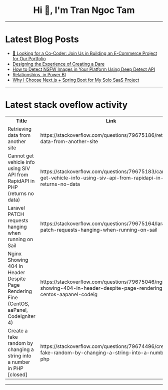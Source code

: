 <h1 align="center">Hi 👋, I'm Tran Ngoc Tam</h1>

---

# Latest Blog Posts 
<!-- BLOG-POST-LIST:START -->
- [🚀 Looking for a Co-Coder: Join Us in Building an E-Commerce Project for Our Portfolio](https://dev.to/nghimgiabo6/looking-for-a-co-coder-join-us-in-building-an-e-commerce-project-for-our-portfolio-5831)
- [Designing the Experience of Creating a Dare](https://dev.to/altin_deliu_979987a45b3dd/designing-the-experience-of-creating-a-dare-4h28)
- [How to Detect NSFW Images in Your Platform Using Deep Detect API](https://dev.to/nabilkrs/how-to-detect-nsfw-images-in-your-platform-using-deep-detect-api-1l0g)
- [Relationships, in Power BI](https://dev.to/makenakinyua/relationships-in-power-bi-4acj)
- [Why I Choose Next.js + Spring Boot for My Solo SaaS Project](https://dev.to/jhuang_hsu_82b2c67916c343/why-i-choose-nextjs-spring-boot-for-my-solo-saas-project-399n)
<!-- BLOG-POST-LIST:END -->

---

# Latest stack oveflow activity
<table>
  <tr><th>Title</th><th>Link</th></tr>
  <!-- STACKOVERFLOW:START --><tr><td>Retrieving data from another site</td><td>https://stackoverflow.com/questions/79675186/retrieving-data-from-another-site</td></tr><tr><td>Cannot get vehicle info using SIV API from RapidAPI in PHP &lpar;returns no data&rpar;</td><td>https://stackoverflow.com/questions/79675183/cannot-get-vehicle-info-using-siv-api-from-rapidapi-in-php-returns-no-data</td></tr><tr><td>Laravel PATCH requests hanging when running on Sail</td><td>https://stackoverflow.com/questions/79675164/laravel-patch-requests-hanging-when-running-on-sail</td></tr><tr><td>Nginx Showing 404 in Header Despite Page Rendering Fine &lpar;CentOS, aaPanel, CodeIgniter 4&rpar;</td><td>https://stackoverflow.com/questions/79675046/nginx-showing-404-in-header-despite-page-rendering-fine-centos-aapanel-codeig</td></tr><tr><td>Create a fake random by changing a string into a number in PHP [closed]</td><td>https://stackoverflow.com/questions/79674496/create-a-fake-random-by-changing-a-string-into-a-number-in-php</td></tr><!-- STACKOVERFLOW:END -->
</table>

---


